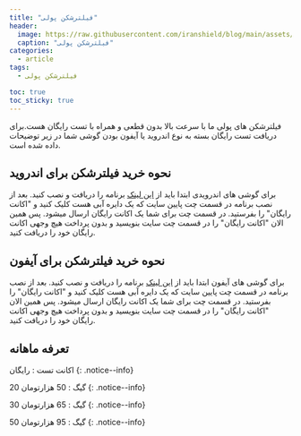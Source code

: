 ```yaml
---
title: "فیلترشکن پولی"
header:
  image: https://raw.githubusercontent.com/iranshield/blog/main/assets/images/antifilter.jpg
  caption: "فیلترشکن پولی"
categories:
  - article
tags:
  - فیلترشکن پولی

toc: true
toc_sticky: true
---
```

فیلترشکن های پولی ما با سرعت بالا بدون قطعی و همراه با تست رایگان هست.برای دریافت تست رایگان بسته به نوع اندروید یا آیفون بودن گوشی شما در زیر توضیحات داده شده است.


## نحوه خرید فیلترشکن برای اندروید
برای گوشی های اندرویدی ابتدا باید از [این لینک](https://github.com/2dust/v2rayNG/releases/download/1.8.5/v2rayNG_1.8.5_arm64-v8a.apk) برنامه را دریافت و نصب کنید.
بعد از نصب برنامه در قسمت چت پایین سایت که یک دایره آبی هست کلیک کنید و "اکانت رایگان" را بفرستید.
در قسمت چت برای شما یک اکانت رایگان ارسال میشود.
پس همین الان "اکانت رایگان" را در قسمت چت سایت بنویسید و بدون پرداخت هیچ وجهی اکانت رایگان خود را دریافت کنید.


## نحوه خرید فیلترشکن برای آیفون
برای گوشی های آیفون ابتدا باید از [این لینک](https://apps.apple.com/us/app/v2box-v2ray-client/id6446814690) برنامه را دریافت و نصب کنید.
بعد از نصب برنامه در قسمت چت پایین سایت که یک دایره آبی هست کلیک کنید و "اکانت رایگان" را بفرستید.
در قسمت چت برای شما یک اکانت رایگان ارسال میشود.
پس همین الان "اکانت رایگان" را در قسمت چت سایت بنویسید و بدون پرداخت هیچ وجهی اکانت رایگان خود را دریافت کنید.

## تعرفه ماهانه

اکانت تست : رایگان
{: .notice--info}

20 گیگ : 50 هزارتومان
{: .notice--info}

30 گیگ : 65 هزارتومان
{: .notice--info}

50 گیگ : 95 هزارتومان
{: .notice--info}


